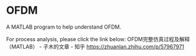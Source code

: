 # OFDM
A MATLAB program to help understand OFDM.

For process analysis, please click the link below:
OFDM完整仿真过程及解释（MATLAB） - 子木的文章 - 知乎
https://zhuanlan.zhihu.com/p/57967971

